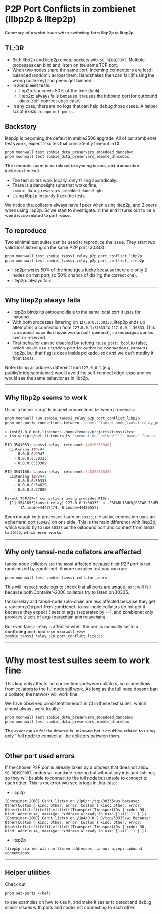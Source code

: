 # P2P Port Conflicts in zombienet (libp2p & litep2p)

Summary of a weird issue when switching form libp2p to litep2p.

## TL;DR

- Both libp2p and litep2p create sockets with `SO_REUSEPORT`. Multiple processes can bind and listen on the same TCP port.
- When two nodes share the same port, incoming connections are load-balanced randomly across them. Handshakes then can fail (if using the wrong node key) and peers get banned.
- In zombienet tests:
    - libp2p: succeeds 50% of the time (luck).
    - litep2p: always fails because it reuses the inbound port for outbound dials (self-connect edge case).
- In any case, there are no logs that can help debug those cases. A helper script exists in `pnpm net-ports`.

## Backstory

litep2p is becoming the default in stable2506 upgrade. All of our zombienet tests work, expect 2 suites that consistently timeout in CI.

```
pnpm moonwall test zombie_data_preservers_embedded_dancebox
pnpm moonwall test zombie_data_preservers_remote_dancebox
```

The timeouts seem to be related to syncing issues, and transaction inclusion timeout.

* The test suites work locally, only failing sporadically.
* There is a dancelight suite that works fine, `zombie_data_preservers_embedded_dancelight`
* Using libp2p instantly fixes the tests.

We notice that collators always have 1 peer when using litep2p, and 2 peers when using libp2p.
So we start to investigate. In the end it turns out to be a weird issue related to port reuse.

## To reproduce

Two minimal test suites can be used to reproduce the issue. They start two validators listening on the same P2P port (30333):

```bash
pnpm moonwall test zombie_tanssi_relay_p2p_port_conflict_libp2p
pnpm moonwall test zombie_tanssi_relay_p2p_port_conflict_litep2p
```

- libp2p: works 50% of the time (gets lucky because there are only 2 nodes on that port, so 50% chance of dialing the correct one).
- litep2p: always fails.

---

## Why litep2p always fails

- litep2p binds its outbound dials to the same local port it uses for inbound.
- With both processes listening on `127.0.0.1:30333`, litep2p ends up attempting a connection from `127.0.0.1:30333` to `127.0.0.1:30333`. 
  This is a special case that never works (self-connect), no messages can be sent or received.
- That behavior can be disabled by setting `reuse_port: bool` to false, which would use a random port for outbound connections, same as libp2p, but that flag is deep inside polkadot-sdk and we can't modify
  it from tanssi.

Note: Using an address different from `127.0.0.1` (e.g., public/bridge/container) would avoid the self‑connect edge-case and we would see the same behavior as in libp2p.

---

## Why libp2p seems to work

Using a helper script to inspect connections between processes:

```bash
pnpm moonwall run zombie_tanssi_relay_p2p_port_conflict_libp2p
pnpm net-ports connections-between --names "tanssi-node,tanssi-relay,polkadot"

> test@1.0.0 net-listeners /home/tomasz/projects/tanssi/test
> tsx scripts/net-listeners.ts "connections-between" "--names" "tanssi-node,tanssi-relay,polkadot"

PID 3541053: tanssi-relay  netns=net:[4026531840]
  Listening (IPv4):
    - 0.0.0.0:9947
    - 0.0.0.0:30333
    - 0.0.0.0:38309

PID 3541166: tanssi-relay  netns=net:[4026531840]
  Listening (IPv4):
    - 0.0.0.0:30333
    - 0.0.0.0:34629
    - 0.0.0.0:37089

Direct TCP/IPv4 connections among provided PIDs:
  [1] 3541053(tanssi-relay) 127.0.0.1:30333  <--ESTABLISHED/ESTABLISHED-->  127.0.0.1:60428  3541166(tanssi-relay)
       (A inode=44473474, B inode=44480557)
```

Even though both processes listen on `30333`, the active connection uses an ephemeral port (`60428`) on one side.
This is the main difference with litep2p, which would try to use `30333` as the outbound port and connect from `30333` to `30333`, which never works.

---

## Why only tanssi-node collators are affected

tanssi-node collators are the most affected because their P2P port is not randomized by zombienet. A more complex test you can run:

```bash
pnpm moonwall test zombie_tanssi_collator_peers
```

This will inspect node logs to check that all ports are unique, so it will fail because both Container-2000 collators try to listen on 30335.

tanssi-relay and tanssi-node solo-chain are less affected because they get a random p2p port from zombienet. tanssi-node collators do not get it because they expect 3 sets of args (separated by `--`), and zombienet only provides 2 sets of args (parachain and relaychain).

But even tanssi-relay is affected when the port is manually set to a conflicting port, see `pnpm moonwall test zombie_tanssi_relay_p2p_port_conflict_litep2p`

---

# Why most test suites seem to work fine

This bug only affects the connections between collators, so connections from collators to the full node still work.
As long as the full node doesn't ban a collator, the network will work fine.

We have observed consistent timeouts in CI in these test suites, which almost always work locally:

```
pnpm moonwall test zombie_data_preservers_embedded_dancebox
pnpm moonwall test zombie_data_preservers_remote_dancebox
```

The exact cause for the timeout is unknown but it could be related to using only 1 full node to connect all the collators between them.

---

## Other port used errors

If the chosen P2P port is already taken by a process that does not allow `SO_REUSEPORT`, nodes will continue running but without any inbound listener, so they will be able to connect to the full node but unable to connect to each other. This is the error you see in logs in that case:

* libp2p
```text
[Container-2000] Can't listen on /ip6/::/tcp/30335/ws because: Other(Custom { kind: Other, error: Custom { kind: Other, error: Other(Left(Left(Left(Left(Left(Transport(Transport(Os { code: 98, kind: AddrInUse, message: "Address already in use" })))))))) } })
[Container-2000] Can't listen on /ip4/0.0.0.0/tcp/30335/ws because: Other(Custom { kind: Other, error: Custom { kind: Other, error: Other(Left(Left(Left(Left(Left(Transport(Transport(Os { code: 98, kind: AddrInUse, message: "Address already in use" })))))))) } })
```

* litep2p
```text
litep2p started with no listen addresses, cannot accept inbound connections
```

---

## Helper utilities

Check out

```
pnpm net-ports --help
```

to see examples on how to use it, and make it easier to detect and debug similar issues with ports and nodes not connecting to each other.
